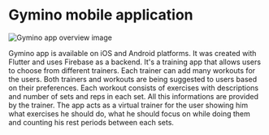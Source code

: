 # Gymino mobile application

![Gymino app overview image](https://firebasestorage.googleapis.com/v0/b/sqilly.appspot.com/o/sqilly_promo.png?alt=media&token=a9a54fa7-089f-419c-815f-cc57fa56c66b)

Gymino app is available on iOS and Android platforms. It was created with Flutter and uses Firebase as a backend. It's a training app that allows users to choose from different trainers. Each trainer can add many workouts for the users. Both trainers and workouts are being suggested to users based on their preferences. Each workout consists of exercises with descriptions and number of sets and reps in each set. All this informations are provided by the trainer. The app acts as a virtual trainer for the user showing him what exercises he should do, what he should focus on while doing them and counting his rest periods between each sets.


